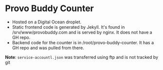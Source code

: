 Provo Buddy Counter
===
* Hosted on a Digital Ocean droplet.
* Static frontend code is generated by Jekyll. It's found in /srv/www/provobuddy.com and is served by nginx. It does not have a GH repo.
* Backend code for the counter is in /root/provo-buddy-counter. It has a GH repo and was pulled from there.

**Note**: `service-accountl.json` was transferred using ftp and is not tracked by git

